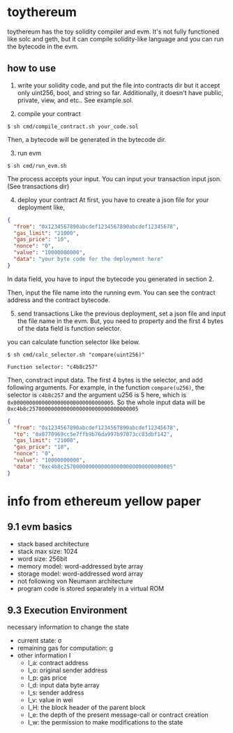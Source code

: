 # toythereum

toythereum has the toy solidity compiler and evm.
It's not fully functioned like solc and geth, but it can compile solidity-like language and you can run the bytecode in the evm.

## how to use

1. write your solidity code, and put the file into contracts dir
   but it accept only uint256, bool, and string so far.
   Additionally, it doesn't have public, private, view, and etc..
   See example.sol.

2. compile your contract

```
$ sh cmd/compile_contract.sh your_code.sol
```

Then, a bytecode will be generated in the bytecode dir.

3. run evm

```
$ sh cmd/run_evm.sh
```

The process accepts your input. You can input your transaction input json. (See transactions dir)

4. deploy your contract
   At first, you have to create a json file for your deployment like,

```json
{
  "from": "0x1234567890abcdef1234567890abcdef12345678",
  "gas_limit": "21000",
  "gas_price": "10",
  "nonce": "0",
  "value": "10000000000",
  "data": "your byte code for the deployment here"
}
```

In data field, you have to input the bytecode you generated in section 2.

Then, input the file name into the running evm. You can see the contract address and the contract bytecode.

5. send transactions
   Like the previous deployment, set a json file and input the file name in the evm.
   But, you need to property and the first 4 bytes of the data field is function selector.

you can calculate function selector like below.

```
$ sh cmd/calc_selector.sh "compare(uint256)"

Function selector: "c4b8c257"
```

Then, constract input data. The first 4 bytes is the selector, and add following arguments.
For example, in the function `compare(u256)`, the selector is `c4b8c257` and the argument u256 is 5 here, which is `0x00000000000000000000000000000005`.
So the whole input data will be `0xc4b8c25700000000000000000000000000000005`

```json
{
  "from": "0x1234567890abcdef1234567890abcdef12345678",
  "to": "0x8770969cc5e7ffb9b76da997b97073cc83dbf142",
  "gas_limit": "21000",
  "gas_price": "10",
  "nonce": "0",
  "value": "10000000000",
  "data": "0xc4b8c25700000000000000000000000000000005"
}
```

# info from ethereum yellow paper

## 9.1 evm basics

- stack based architecture
- stack max size: 1024
- word size: 256bit
- memory model: word-addressed byte array
- storage model: word-addressed word array
- not following von Neumann architecture
- program code is stored separately in a virtual ROM

## 9.3 Execution Environment

necessary information to change the state

- current state: σ
- remaining gas for computation: g
- other information I
  - I_a: contract address
  - I_o: original sender address
  - I_p: gas price
  - I_d: input data byte array
  - I_s: sender address
  - I_v: value in wei
  - I_H: the block header of the parent block
  - I_e: the depth of the present message-call or contract creation
  - I_w: the permission to make modifications to the state
